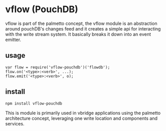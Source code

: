 # vflow (PouchDB)

vflow is part of the palmetto concept, the vflow module is an abstraction around pouchDB's changes feed and it creates a simple api for interacting with the write stream system.  It basically breaks it down into an event emitter.

## usage

```
var flow = require('vflow-pouchdb')('flowdb');
flow.on('<type>:<verb>', ...);
flow.emit('<type>:<verb>', o);
```

## install

```
npm install vflow-pouchdb
```

This is module is primarily used in vbridge applications using the palmetto architecture concept, leveraging one write location and components and services.


